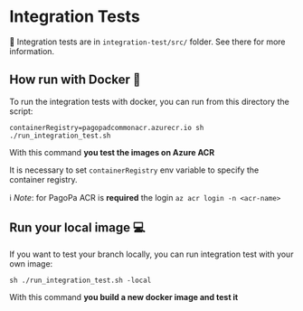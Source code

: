 # Integration Tests
👀 Integration tests are in `integration-test/src/` folder. See there for more information. 

## How run with Docker 🐳

To run the integration tests with docker, you can run from this directory the script:


``` shell
containerRegistry=pagopadcommonacr.azurecr.io sh ./run_integration_test.sh
```
With this command **you test the images on Azure ACR**

It is necessary to set `containerRegistry` env variable to specify the container registry.

ℹ️ _Note_: for PagoPa ACR is **required** the login `az acr login -n <acr-name>`



## Run your local image 💻
If you want to test your branch locally,
you can run integration test with your own image:

``` shell
sh ./run_integration_test.sh -local
```

With this command **you build a new docker image and test it**
